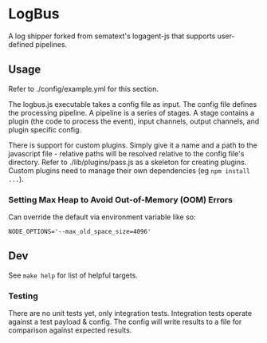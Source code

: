 
# LogBus

A log shipper forked from sematext's logagent-js that supports user-defined pipelines.


## Usage

Refer to ./config/example.yml for this section.

The logbus.js executable takes a config file as input. The config file defines
the processing pipeline. A pipeline is a series of stages. A stage contains a
plugin (the code to process the event), input channels, output channels, and
plugin specific config. 

There is support for custom plugins. Simply give it a name and a path to the
javascript file - relative paths will be resolved relative to the config file's
directory. Refer to ./lib/plugins/pass.js as a skeleton for creating plugins.
Custom plugins need to manage their own dependencies (eg `npm install ...`).

### Setting Max Heap to Avoid Out-of-Memory (OOM) Errors

Can override the default via environment variable like so:

    NODE_OPTIONS='--max_old_space_size=4096'

## Dev

See `make help` for list of helpful targets.


### Testing

There are no unit tests yet, only integration tests. Integration tests operate
against a test payload & config. The config will write results to a file for
comparison against expected results.
